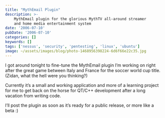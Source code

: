 ```yaml
---
title: "MythEmail Plugin"
description: >-
    MythEmail plugin for the glorious MythTV all-around streamer
    and home media entertainment system
date: '2006-07-10'
pubDate: '2006-07-10'
categories: []
keywords: []
tags: ['nessus', 'security', 'pentesting', 'linux', 'ubuntu']
image: ~/assets/images/blog/photo-1468956398224-6d6f66e22c35.jpg
---
```


I got around tonight to fine-tune the MythEmail plugin I’m working on right after the great game between Italy and France for the soccer world cup title. (Zidan, what the hell were you thinking?)

Currently it’s a small and working application and more of a learning project for me to get back on the horse for QT/C++ development after a long vacation from writing code.

I’ll post the plugin as soon as it’s ready for a public release, or more like a beta :)

